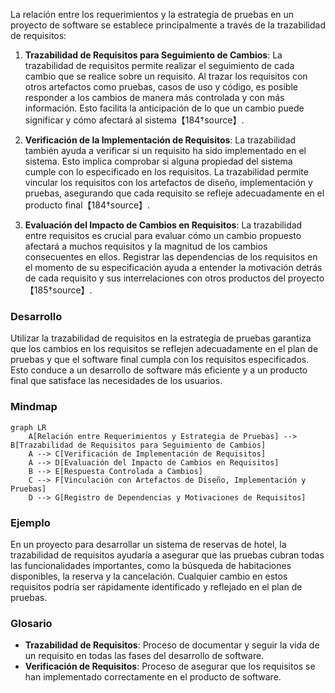 La relación entre los requerimientos y la estrategia de pruebas en un proyecto de software se establece principalmente a través de la trazabilidad de requisitos:

1. **Trazabilidad de Requisitos para Seguimiento de Cambios**: La trazabilidad de requisitos permite realizar el seguimiento de cada cambio que se realice sobre un requisito. Al trazar los requisitos con otros artefactos como pruebas, casos de uso y código, es posible responder a los cambios de manera más controlada y con más información. Esto facilita la anticipación de lo que un cambio puede significar y cómo afectará al sistema【184†source】.

2. **Verificación de la Implementación de Requisitos**: La trazabilidad también ayuda a verificar si un requisito ha sido implementado en el sistema. Esto implica comprobar si alguna propiedad del sistema cumple con lo especificado en los requisitos. La trazabilidad permite vincular los requisitos con los artefactos de diseño, implementación y pruebas, asegurando que cada requisito se refleje adecuadamente en el producto final【184†source】.

3. **Evaluación del Impacto de Cambios en Requisitos**: La trazabilidad entre requisitos es crucial para evaluar cómo un cambio propuesto afectará a muchos requisitos y la magnitud de los cambios consecuentes en ellos. Registrar las dependencias de los requisitos en el momento de su especificación ayuda a entender la motivación detrás de cada requisito y sus interrelaciones con otros productos del proyecto【185†source】.

### Desarrollo
Utilizar la trazabilidad de requisitos en la estrategia de pruebas garantiza que los cambios en los requisitos se reflejen adecuadamente en el plan de pruebas y que el software final cumpla con los requisitos especificados. Esto conduce a un desarrollo de software más eficiente y a un producto final que satisface las necesidades de los usuarios.

### Mindmap
```mermaid
graph LR
    A[Relación entre Requerimientos y Estrategia de Pruebas] --> B[Trazabilidad de Requisitos para Seguimiento de Cambios]
    A --> C[Verificación de Implementación de Requisitos]
    A --> D[Evaluación del Impacto de Cambios en Requisitos]
    B --> E[Respuesta Controlada a Cambios]
    C --> F[Vinculación con Artefactos de Diseño, Implementación y Pruebas]
    D --> G[Registro de Dependencias y Motivaciones de Requisitos]
```

### Ejemplo
En un proyecto para desarrollar un sistema de reservas de hotel, la trazabilidad de requisitos ayudaría a asegurar que las pruebas cubran todas las funcionalidades importantes, como la búsqueda de habitaciones disponibles, la reserva y la cancelación. Cualquier cambio en estos requisitos podría ser rápidamente identificado y reflejado en el plan de pruebas.

### Glosario
- **Trazabilidad de Requisitos**: Proceso de documentar y seguir la vida de un requisito en todas las fases del desarrollo de software.
- **Verificación de Requisitos**: Proceso de asegurar que los requisitos se han implementado correctamente en el producto de software.